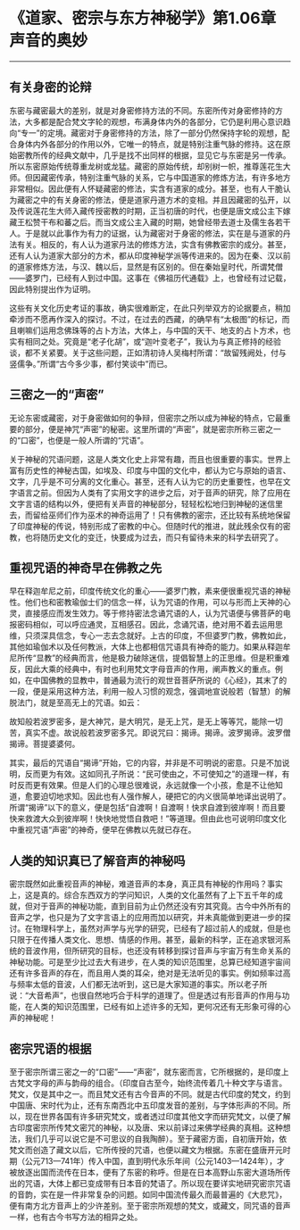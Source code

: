 # 《道家、密宗与东方神秘学》第1.06章 声音的奥妙

------

## 有关身密的论辩

东密与藏密最大的差别，就是对身密修持方法的不同。东密所传对身密修持的方法，大多都是配合梵文字轮的观想，布满身体内外的各部分，它仍是利用心意识趋向“专一”的定境。藏密对于身密修持的方法，除了一部分仍然保持字轮的观想，配合身体内外各部分的作用以外，它唯一的特点，就是特别注重气脉的修持。这在原始密教所传的经典文献中，几乎是找不出同样的根据，显见它与东密是另一传承。所以东密原始传统尊重龙树或龙猛。藏密的原始传统，却别树一帜，推尊莲花生大师。但因藏密传承，特别注重气脉的关系，它与中国道家的修炼方法，有许多地方非常相似。因此便有人怀疑藏密的修法，实含有道家的成分。甚至，也有人干脆认为藏密之中的有关身密的修法，便是道家丹道方术的变相。并且因藏密的弘开，以及传说莲花生大师入藏传授密教的时期，正当初唐的时代，也便是唐文成公主下嫁藏王松赞干布和蕃之后。而当文成公主入藏的时期，她曾经带去道士及儒生各若干人。于是就以此事作为有力的证据，认为藏密对于身密的修法，实在是与道家的丹法有关。相反的，有人认为道家丹法的修炼方法，实含有佛教密宗的成分。甚至，还有人认为道家大部分的方术，都从印度神秘学派等传进来的。因为在秦、汉以前的道家修炼方法，与汉、魏以后，显然是有区别的。但在秦始皇时代，所谓梵僧——婆罗门，已经有人到过中国。这事在《佛祖历代通载》上，也曾经有过记载，因此特别提出作为证明。

这些有关文化历史考证的事故，确实很难断定，在此只列举双方的论据要点，稍加牵涉而不愿再作深入的探讨。不过，在过去的西藏，的确早有“太极图”的标记，而且喇嘛们运用念佛珠等的占卜方法，大体上，与中国的天干、地支的占卜方术，也实有相同之处。究竟是“老子化胡”，或“迦叶变老子”，我认为与真正修持的经验谈，都不关紧要。关于这些问题，正如清初诗人吴梅村所谓：“故留残阙处，付与竖儒争。”所谓“古今多少事，都付笑谈中”而已。

## 三密之一的“声密”

无论东密或藏密，对于身密做如何的争辩，但密宗之所以成为神秘的特点，它最重要的部分，便是神咒“声密”的秘密。这里所谓的“声密”，就是密宗所称三密之一的“口密”，也便是一般人所谓的“咒语”。

关于神秘的咒语问题，这是人类文化史上非常有趣，而且也很重要的事实。世界上富有历史性的神秘古国，如埃及、印度与中国的文化中，都认为它与原始的语言、文字，几乎是不可分离的文化重心。甚至，还有人认为它的历史重要性，也早在文字语言之前。但因为人类有了实用文字的进步之后，对于音声的研究，除了应用在文字言语的结构以外，便把有关声音的神秘部分，轻轻松松地归到神秘的迷信里去，而留给巫师们作为巫术的神奇运用了！只有佛教的密宗，还比较有系统地保留了印度神秘的传说，特别形成了密教的中心。但随时代的推进，就此残余仅有的密教，也将随历史文化的变迁，快要成为过去，而只有留待未来的科学去研究了。

## 重视咒语的神奇早在佛教之先

早在释迦牟尼之前，印度传统文化的重心——婆罗门教，素来便很重视咒语的神秘性。他们也和密教瑜伽士们的信念一样，认为咒语的作用，可以与形而上天神的心灵，直接感应而发生效力。等于修持密法念诵咒语的人，认为咒语便与佛菩萨的电报密码相似，可以呼应通灵，互相感召。因此，念诵咒语，绝对用不着去运用思维，只须深具信念，专心一志去念就好。上古的印度，不但婆罗门教，佛教如此，其他如瑜伽术以及任何教派，大体上也都相信咒语具有神奇的能力。如果从释迦牟尼所传“显教”的经典而言，他是极力破除迷信，提倡智慧上的正思维。但是积重难反，因此大乘的经典中，有时也利用梵文字母音声的作用，阐声教义的重点。例如，在中国佛教的显教中，普通最为流行的观世音菩萨所说的《心经》，其末了的一段，便是采用这种方法，利用一般人习惯的观念，强调地宣说般若（智慧）的解脱法门，就是至高无上的咒语。如云：

故知般若波罗密多，是大神咒，是大明咒，是无上咒，是无上等等咒，能除一切苦，真实不虚。故说般若波罗密多咒。即说咒曰：揭谛。揭谛。波罗揭谛。波罗僧揭谛。菩提婆婆何。

其实，最后的咒语自“揭谛”开始，它的内容，并非是不可明说的密意。只是不加说明，反而更为有效。这如同孔子所说：“民可使由之，不可使知之”的道理一样，有时反而更有效果。但是人们的心理总很难说，永远就像一个小孩，愈是不让他知道，愈要迫切地求知。因此也有人强作解人，硬把它的内义很简单地译出说明了。所谓“揭谛”以下的意义，便是包括“自渡啊！自渡啊！快求自渡到彼岸啊！而且要快来救渡大众到彼岸啊！快快地觉悟自救吧！”等道理。但由此也可说明印度文化中重视咒语“声密”的神奇，便早在佛教以先就已存在。



## 人类的知识真已了解音声的神秘吗



密宗既然如此重视音声的神秘，难道音声的本身，真正具有神秘的作用吗？事实上，这是真的。综合东西双方的学问知识，人类的文化虽然有了上下五千年的成就，但对于音声的神秘功能，直到目前为止仍然还没有穷其究竟。古今中外所有的音声之学，也只是为了文字言语上的应用而加以研究，并未真能做到更进一步的探讨。在物理科学上，虽然对声学与光学的研究，已经有了超过前人的成就，但是也只限于在传播人类文化、思想、情感的作用。甚至，最新的科学，正在追求银河系统的音波作用，但所研究的目标，也还没有转移到探讨音声与宇宙万有生命关系的神秘功能。可是至少比过去大有进步，在人类的知识范围里，总算已经知道宇宙间还有许多音声的存在，而且用人类的耳朵，绝对是无法听见的事实。例如频率过高与频率太低的音波，人们都无法听到，这已是大家知道的事实。所以老子所说：“大音希声”，也很自然地巧合于科学的道理了。但是透过有形音声的作用与功能，在人类的知识范围里，已经有如上述许多的无知，更何况还有无形象可得的心声的神秘呢！

## 密宗咒语的根据

至于密宗所谓三密之一的“口密”——“声密”，就东密而言，它所根据的，是印度上古梵文字母的声与韵母的组合。（印度自古至今，始终流传着几十种文字与语言。梵文，仅是其中之一。而且梵文还有古今音声的不同。就是古代印度的梵文，约到中国唐、宋时代为止，还有东南西北中五印度发音的差别，与字体形声的不同。所以，现在世界各国有许多研究梵文，或者透过印度其他文字而研究梵文，以便了解古印度密宗所传梵文密咒的神秘，以及唐、宋以前译过来佛学经典的真相。这种想法，我们几乎可以说它是不可思议的自我陶醉）。至于藏密方面，自初唐开始，依梵文而创造了藏文以后，它所传授的咒语，也便以藏文为根据。东密在盛唐开元时期（公元713—741年）传入中国，直到明代永乐年间（公元1403—1424年），才被放逐出国而流传在日本，便有了东密的称呼。但是在日本高野山东密大道场所传出的咒语，大体上都已变成带有日本音的梵语了。所以现在要详实地研究密宗咒语的音韵，实在是一件非常复杂的问题。如同中国流传最久而最普遍的《大悲咒》，便有南方北方音声上的少许差别。至于密宗所观想的梵文，或藏文，同咒语的音声一样，也有古今书写方法的相异之处。